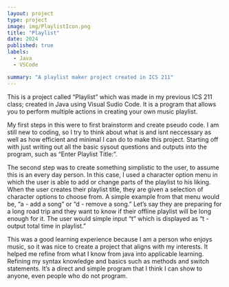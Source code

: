 ```yaml
---
layout: project
type: project
image: img/PlaylistIcon.png
title: "Playlist"
date: 2024
published: true
labels:
  - Java
  - VSCode

summary: "A playlist maker project created in ICS 211"
---
```


This is a project called “Playlist” which was made in my previous ICS 211 class; created in Java using Visual Sudio Code. It is a program that allows you to perform multiple actions in creating your own music playlist.

My first steps in this were to first brainstorm and create pseudo code. I am still new to coding, so I try to think about what is and isnt neccessary as well as how efficient and minimal I can do to make this project. Starting off with just writing out all the basic sysout questions and outputs into the program, such as “Enter Playlist Title:”.

The second step was to create something simplistic to the user, to assume this is an every day person. In this case, I used a character option menu in which the user is able to add or change parts of the playlist to his liking. When the user creates their playlist title, they are given a selection of character options to choose from. A simple example from that menu would be, “a - add a song” or “d - remove a song.” Let’s say they are preparing for a long road trip and they want to know if their offline playlist will be long enough for it. The user would simple input “t” which is displayed as “t - output total time in playlist.”

This was a good learning experience because I am a person who enjoys music, so it was nice to create a project that aligns with my interests. It helped me refine from what I know from java into applicable learning. Refining my syntax knowledge and basics such as methods and switch statements. It’s a direct and simple program that I think I can show to anyone, even people who do not program.
